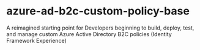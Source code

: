 # azure-ad-b2c-custom-policy-base
A reimagined starting point for Developers beginning to build, deploy, test, and manage custom Azure Active Directory B2C policies (Identity Framework Experience)
